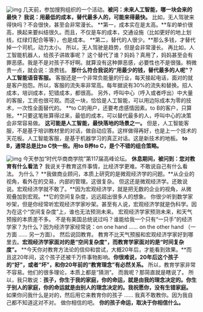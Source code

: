 
![img](https://mmbiz.qpic.cn/mmbiz_jpg/Eia1pKbzLGbS9eD7vibtciczjics0JS0YRdxX2PZxgYMIbAL1DvHyqLRrKm2ZuzyZCu6ejRf98yHoBTAYG3PUaxERw/640?tp=webp&wxfrom=5&wx_lazy=1&wx_co=1)
几天前，参加搜狗组织的一个活动。**被问：未来人工智能，哪一块会来的最快？**
**我说：用最低的成本，替代最多人的，可能来得最快。**
比如，无人驾驶来得快吗？不会很快，甚至会非常漫长。
**第一，成本实在是太高。**车的单价很高，换起来要纠结很久。而且，不仅是车的成本，交通设施（比如更好的地上划线，红绿灯配合等等），也是成本。
**第二，替代的人很少。**那么多钱，才替代掉一个司机，动力太小。
所以，无人驾驶是趋势，但是会非常漫长。
再比如，人工智能机器人，给孩子讲故事呢？
这个替代了谁？妈妈？真用了，妈妈甚至会有罪恶感。我是不是对孩子不好啊。就算没有这种罪恶感，必要性也不是很强。稍微贵一点，就会说：浪费钱。
**那什么符合我说的“用最少的钱，替代最多的人呢”？**
**人工智能语音客服。**
客服还是一个非常负能量的行业，每天接起电话，面对的就是客户抱怨。所以，客服的流失率非常高。每年据说有30%的流失和替换。招人成本，培训成本，犯错成本，都很高。
另外，呼叫中心（呼入或者呼出）中大量的客服，工资也很可观。而这一块，恰恰是人工智能，可以用边际成本为零的技术，一次性全面替代的。
**to C的用户，还要考虑感情因素。to B的客户，只算账。**只要这笔账算得过来，最低的成本，可以替代最多的人，呼叫中心的决策会非常容易做。
**这可能是人工智能，最快落地的场景之一。**
但是，人工智能客服，不是基于培训教材里的对话，做自动应答。这样做得再好，也是上一个技术的天花板。人工智能客服，是基于机器学习的真正对话。这是新技术的地板。
**to B，通常总是比to C快一些。用to B养to C，是个不错的组合策略。**

![img](https://mmbiz.qpic.cn/mmbiz_png/Eia1pKbzLGbS9eD7vibtciczjics0JS0YRdxpia1KW9R8iakx5IsInicFmExxt1YqZpYC95jfDo78fGEIWhmY343LTeWQ/640?tp=webp&wxfrom=5&wx_lazy=1&wx_co=1)
今天参加“时代华商商学院”第117届高峰论坛。
**休息期间，被问到：您对教育有什么看法？**
我说关于教育这件事情，比经济学更难。不敢说自己有什么看法。
为什么？
**我做商业顾问，本质上研究的是微观经济学的问题。**从企业的视角，看外在的交易，内部的管理。这很复杂。
但这还是微观经济学。还敢说说。宏观经济学就不敢了。**因为宏观经济学，就是把无数的企业的视角，从微观叠加到宏观。**它的空间复杂度，远远超出很多人的想象。
你很少听到数学家吵架，但是你经常听宏观经济学家吵架。甚至有人说，宏观经济学就是伪科学。因为在这个“空间复杂度”上，谁也无法预测未来。
宏观经济学家预测未来，和天气预报的本质差不多。
不是有美国总统说过吗？谁能给我一个只有“一只手”的经济学家？为什么？因为经济学家经常说：on one hand …… on the other hand （一方面 …… 另一方面）。
然后说回教育。
教育不比天气预报和宏观经济学家好到哪里去。**宏观经济学家面对的是“空间复杂度”，而教育学家面对的是“时间复杂度”。**
**今天你对教育方法论的信仰和尝试，大概20年后，才能看到效果。**而且这20年间，这个孩子还被千万件事物影响。**你很难说，20年后这个孩子的“好”，或者“坏”，和你20年前的“教育理念”有必然关系。**
所以，教育学家非常不容易。他们的很多理论，本质上都是“猜测”。
而我呢？那简直就是瞎说了。
所以，我只敢说：**孩子，你生于我的家庭，你的命运，就是由我的理念决定的。你生于别人的家庭，你的命运就是由别人的理念决定的。我祝愿你，没有生错家庭。**
如果你问我什么是对的，然后用它来教育你的孩子 …… 我真不敢教你。因为我自己都不知道这对不对。
做你相信的吧。
**你的孩子命运，取决于你相信什么。**